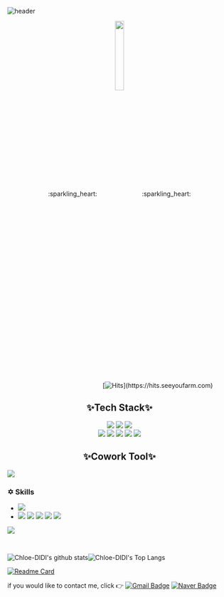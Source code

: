 
<!--
### Hi there 👋


**Chloe-DIDI/Chloe-DIDI** is a ✨ _special_ ✨ repository because its `README.md` (this file) appears on your GitHub profile.

Here are some ideas to get you started:

- 🔭 I’m currently working on ...
- 🌱 I’m currently learning ...
- 👯 I’m looking to collaborate on ...
- 🤔 I’m looking for help with ...
- 💬 Ask me about ...
- 📫 How to reach me: ...
- 😄 Pronouns: ...
- ⚡ Fun fact: ...
-->

<!-- Hello! I'm DaJeong  대문 -->
![header](https://capsule-render.vercel.app/api?type=waving&color=0:ff96d0,55:acd9e8,100:f2e89d&height=200&section=header&text=Hello!%20I'm%20DaJeong&fontColor=ffffff&fontAlignY=40&fontSize=70)

<!-- 내가 한 만큼 프로젝트 퍼센트 나타내 주는 것 → 안하기로-->
<!--
[![Repository Card](https://widget.realdeveloper.pro/api/card?user=Chloe-DIDI&repo=final_Seolo)](https://github.com/Final-Project-Team2/final_Seolo)
-->

<!-- 얼굴 이모지 이미지 사진 Face pic -->
<p align="center">:sparkling_heart:<img src="https://user-images.githubusercontent.com/88278017/149611761-9ad6e497-6df7-408e-a97f-ad38f0fad81a.png" width="20%" height="20%" align="center"/>:sparkling_heart:</p>


&emsp;&emsp;&emsp;&emsp;&emsp;&emsp;&emsp;&emsp;&emsp;&emsp;&emsp;&emsp;&emsp;&emsp;&emsp;&emsp;&emsp;&emsp;&emsp;&emsp;&emsp;&emsp;&emsp;&emsp;&emsp;&emsp;&emsp;&emsp;&emsp;&emsp;&emsp;&emsp;&emsp;&emsp;&emsp;&emsp;&emsp;&emsp;&emsp;&emsp;&emsp;&emsp;&emsp;&emsp;&emsp;&emsp;&emsp;&emsp;&emsp;&emsp;&emsp;
[![Hits](https://hits.seeyoufarm.com/api/count/incr/badge.svg?url=https%3A%2F%2Fgithub.com%2FChloe-DIDI%2FChloe-DIDI&count_bg=%23D2A6CA&title_bg=%23CACACA&icon=&icon_color=%23A4A4A4&title=hits&edge_flat=false?)](https://hits.seeyoufarm.com)

<h2 align="center" aria-hidden="true">✨Tech Stack✨</h2>

<!-- 스킬 작성 -->
<p align=center>
<a href="https://www.w3.org/html/" target="_blank"><img src="https://img.shields.io/badge/HTML5-E34F26?style=flat-square&logo=HTML5&logoColor=white"/></a> 
<a href="https://www.w3.org/Style/CSS/" target="_blank"><img src="https://img.shields.io/badge/CSS3-1572B6?style=flat-square&logo=CSS3&logoColor=white"/></a> 
<a href="https://getbootstrap.com/" target="_blank"><img src="https://img.shields.io/badge/Bootstrap-7952B3?style=flat-square&logo=Bootstrap&logoColor=white"/></a>
<br/>
<a href="https://www.java.com/" target="_blank"><img src="https://img.shields.io/badge/Java-007396?style=flat-square&logo=Java&logoColor=white"/></a> 
<a href="https://www.oracle.com/kr/index.html" target="_blank"><img src="https://img.shields.io/badge/Oracle-F80000?style=flat-square&logo=Oracle&logoColor=white"/></a> 
<a href="https://www.javascript.com/" target="_blank"><img src="https://img.shields.io/badge/JavaScript-F7DF1E?style=flat-square&logo=JavaScript&logoColor=white"/></a>
<a href="https://jquery.com/" target="_blank"><img src="https://img.shields.io/badge/jQuery-0769AD?style=flat-square&logo=jQuery&logoColor=white"/></a>
<a href="https://spring.io/" target="_blank"><img src="https://img.shields.io/badge/Spring-6DB33F?style=flat-square&logo=Spring&logoColor=white"/></a>
</p>

<h2 align="center">✨Cowork Tool✨</h2>

<a href="https://github.com/" target="_blank"><img src="https://img.shields.io/badge/GitHub-181717?style=flat-square&logo=GitHub&logoColor=white"/></a>
<!-- 스킬 작성 -->


### ✡ Skills
- <a href="여기에 주소 넣기" target="_blank"><img src="https://img.shields.io/badge/Portfolio-683D87?style=flat-square&logo=Notion&logoColor=white"/></a>
- <a href="https://www.java.com/" target="_blank"><img src="https://img.shields.io/badge/Java-007396?style=flat-square&logo=Java&logoColor=white"/></a> 
<a href="https://www.oracle.com/kr/index.html" target="_blank"><img src="https://img.shields.io/badge/Oracle-F80000?style=flat-square&logo=Oracle&logoColor=white"/></a> 
<a href="https://www.javascript.com/" target="_blank"><img src="https://img.shields.io/badge/JavaScript-F7DF1E?style=flat-square&logo=JavaScript&logoColor=white"/></a>
<a href="https://jquery.com/" target="_blank"><img src="https://img.shields.io/badge/jQuery-0769AD?style=flat-square&logo=jQuery&logoColor=white"/></a>
<a href="https://spring.io/" target="_blank"><img src="https://img.shields.io/badge/Spring-6DB33F?style=flat-square&logo=Spring&logoColor=white"/></a>

<a href="https://github.com/" target="_blank"><img src="https://img.shields.io/badge/GitHub-181717?style=flat-square&logo=GitHub&logoColor=white"/></a>
  
<br>

![Chloe-DIDI's github stats](https://github-readme-stats.vercel.app/api?username=Chloe-DIDI&show_icons=true&theme=buefy)![Chloe-DIDI's Top Langs](https://github-readme-stats.vercel.app/api/top-langs?username=Chloe-DIDI&layout=compact&theme=buefy)
<br>
  

[![Readme Card](https://github-readme-stats.vercel.app/api/pin/?username=anuraghazra&repo=github-readme-stats)](https://github.com/anuraghazra/github-readme-stats)


<!-- 이메일 컨텍 -->
if you would like to contact me, click 👉 [![Gmail Badge](https://img.shields.io/badge/Gmail-d14836?style=flat-square&logo=Gmail&logoColor=white&link=mailto:chloeedev@gmail.com)](mailto:chloeedev@gmail.com)
[![Naver Badge](https://img.shields.io/badge/Naver-03C75A?style=flat-square&logo=Naver&logoColor=white&link=mailto:chelll1@naver.com)](mailto:chelll1@naver.com)


